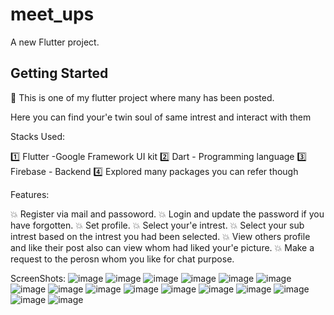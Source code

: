 # meet_ups

A new Flutter project.

## Getting Started

🤠 This is one of my flutter project where many has been posted.

Here you can find your'e twin soul of same intrest and interact with them

Stacks Used:

1️⃣ Flutter -Google Framework UI kit
2️⃣ Dart - Programming language
3️⃣ Firebase - Backend
4️⃣ Explored many packages you can refer though

Features:

💥 Register via mail and passoword.
💥 Login and update the password if you have forgotten.
💥 Set profile.
💥 Select your'e intrest.
💥 Select your sub intrest based on the intrest you had been selected.
💥 View others profile and like their post also can view whom had liked your'e picture.
💥 Make a request to the perosn whom you like for chat purpose.


ScreenShots:
![image](https://user-images.githubusercontent.com/54928117/124067278-c4945f00-da57-11eb-819a-c52877e2d1e6.png)
![image](https://user-images.githubusercontent.com/54928117/124067299-ccec9a00-da57-11eb-9b87-c8f08c645f60.png)
![image](https://user-images.githubusercontent.com/54928117/124067308-d2e27b00-da57-11eb-9732-c3e4bfc81898.png)
![image](https://user-images.githubusercontent.com/54928117/124067319-d970f280-da57-11eb-829b-fca1316f4cd1.png)
![image](https://user-images.githubusercontent.com/54928117/124067326-de35a680-da57-11eb-827d-d0186fb9d989.png)
![image](https://user-images.githubusercontent.com/54928117/124067342-e4c41e00-da57-11eb-8cfa-15cbd78b2e06.png)
![image](https://user-images.githubusercontent.com/54928117/124067358-e8f03b80-da57-11eb-95d6-61c0563b1edf.png)
![image](https://user-images.githubusercontent.com/54928117/124067378-ef7eb300-da57-11eb-873b-88cf51791d1a.png)
![image](https://user-images.githubusercontent.com/54928117/124067392-f4dbfd80-da57-11eb-92e2-3e7f986cf06c.png)
![image](https://user-images.githubusercontent.com/54928117/124067416-fc9ba200-da57-11eb-845b-13f726a1ca3a.png)
![image](https://user-images.githubusercontent.com/54928117/124067497-01605600-da58-11eb-8bd6-d2fe7f22c021.png)
![image](https://user-images.githubusercontent.com/54928117/124067620-091ffa80-da58-11eb-8456-38edfa409037.png)
![image](https://user-images.githubusercontent.com/54928117/124067679-0d4c1800-da58-11eb-9f31-74270c2661e2.png)
![image](https://user-images.githubusercontent.com/54928117/124067730-10df9f00-da58-11eb-86c0-4b424ec400f5.png)
![image](https://user-images.githubusercontent.com/54928117/124067809-163ce980-da58-11eb-9763-013d9c7e7286.png)
![image](https://user-images.githubusercontent.com/54928117/124067883-1b019d80-da58-11eb-9a66-81484977cb5b.png)
